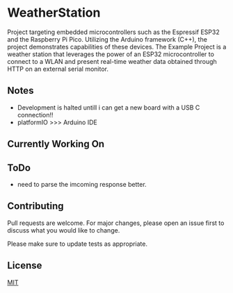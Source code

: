 # WeatherStation

Project targeting embedded microcontrollers such as the Espressif ESP32 and the Raspberry Pi Pico. Utilizing the Arduino framework (C++), the project demonstrates capabilities of these devices. The Example Project is a weather station that leverages the power of an ESP32 microcontroller to connect to a WLAN and present real-time weather data obtained through HTTP on an external serial monitor.


## Notes
  - Development is halted untill i can get a new board with a USB C connection!!
  - platformIO >>> Arduino IDE


## Currently Working On





## ToDo
- need to parse the imcoming response better. 



## Contributing

Pull requests are welcome. For major changes, please open an issue first
to discuss what you would like to change.

Please make sure to update tests as appropriate.

## License

[MIT](https://choosealicense.com/licenses/mit/)